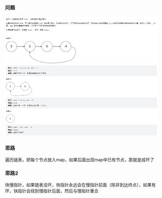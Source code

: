### 问题
![](https://raw.githubusercontent.com/heyach/blog/main/images/leetcode/hasCycle.jpg)

### 思路
遍历链表，把每个节点放入map，如果后面出现map中已有节点，那就是成环了

### 思路2
快慢指针，如果链表没环，快指针永远会在慢指针前面（除非到达终点），如果有环，快指针会绕到慢指针后面，然后与慢指针重合
